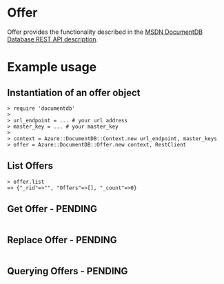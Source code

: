 # Offer

Offer provides the functionality described in the [MSDN DocumentDB Database REST API description](https://msdn.microsoft.com/en-us/library/azure/dn962115.aspx).

# Example usage

## Instantiation of an offer object
```
> require 'documentdb'
>
> url_endpoint = ... # your url address
> master_key = ... # your master_key
>
> context = Azure::DocumentDB::Context.new url_endpoint, master_keys
> offer = Azure::DocumentDB::Offer.new context, RestClient
```

## List Offers
```
> offer.list
=> {"_rid"=>"", "Offers"=>[], "_count"=>0}
```

## Get Offer - PENDING
```
```

## Replace Offer - PENDING
```
```

## Querying Offers - PENDING
```
```